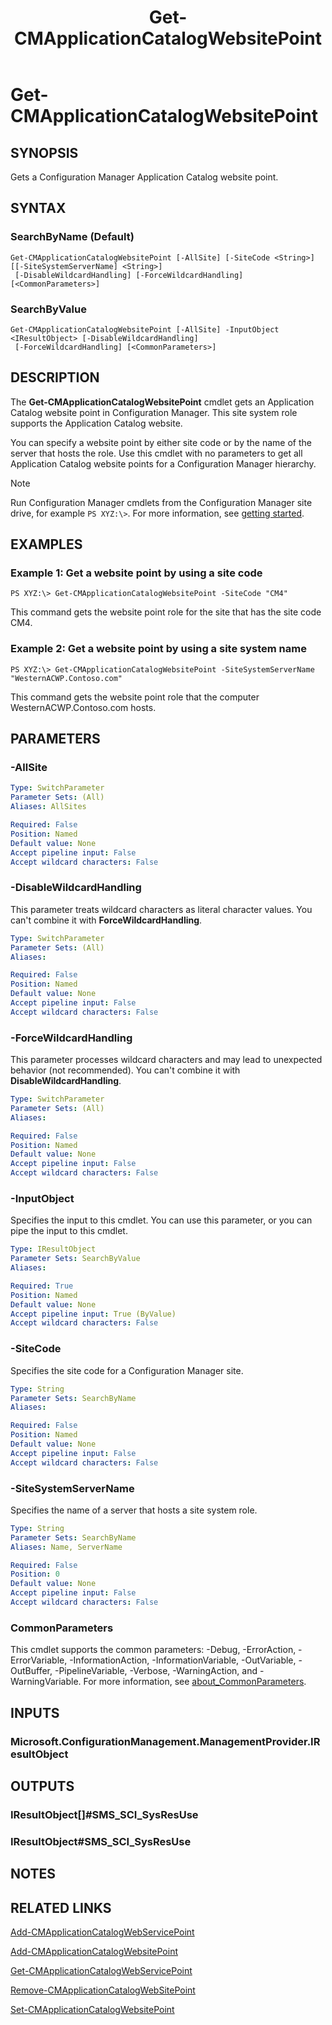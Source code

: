 ﻿---
description: Gets a Configuration Manager Application Catalog website point.
external help file: AdminUI.PS.dll-Help.xml
Module Name: ConfigurationManager
ms.date: 05/01/2019
schema: 2.0.0
title: Get-CMApplicationCatalogWebsitePoint
---

# Get-CMApplicationCatalogWebsitePoint

## SYNOPSIS
Gets a Configuration Manager Application Catalog website point.

## SYNTAX

### SearchByName (Default)
```
Get-CMApplicationCatalogWebsitePoint [-AllSite] [-SiteCode <String>] [[-SiteSystemServerName] <String>]
 [-DisableWildcardHandling] [-ForceWildcardHandling] [<CommonParameters>]
```

### SearchByValue
```
Get-CMApplicationCatalogWebsitePoint [-AllSite] -InputObject <IResultObject> [-DisableWildcardHandling]
 [-ForceWildcardHandling] [<CommonParameters>]
```

## DESCRIPTION
The **Get-CMApplicationCatalogWebsitePoint** cmdlet gets an Application Catalog website point in Configuration Manager.
This site system role supports the Application Catalog website.

You can specify a website point by either site code or by the name of the server that hosts the role.
Use this cmdlet with no parameters to get all Application Catalog website points for a Configuration Manager hierarchy.

> [!NOTE]
> Run Configuration Manager cmdlets from the Configuration Manager site drive, for example `PS XYZ:\>`. For more information, see [getting started](/powershell/sccm/overview).

## EXAMPLES

### Example 1: Get a website point by using a site code
```
PS XYZ:\> Get-CMApplicationCatalogWebsitePoint -SiteCode "CM4"
```

This command gets the website point role for the site that has the site code CM4.

### Example 2: Get a website point by using a site system name
```
PS XYZ:\> Get-CMApplicationCatalogWebsitePoint -SiteSystemServerName "WesternACWP.Contoso.com"
```

This command gets the website point role that the computer WesternACWP.Contoso.com hosts.

## PARAMETERS

### -AllSite
```yaml
Type: SwitchParameter
Parameter Sets: (All)
Aliases: AllSites

Required: False
Position: Named
Default value: None
Accept pipeline input: False
Accept wildcard characters: False
```

### -DisableWildcardHandling

This parameter treats wildcard characters as literal character values. You can't combine it with **ForceWildcardHandling**.

```yaml
Type: SwitchParameter
Parameter Sets: (All)
Aliases:

Required: False
Position: Named
Default value: None
Accept pipeline input: False
Accept wildcard characters: False
```

### -ForceWildcardHandling

This parameter processes wildcard characters and may lead to unexpected behavior (not recommended). You can't combine it with **DisableWildcardHandling**.

```yaml
Type: SwitchParameter
Parameter Sets: (All)
Aliases:

Required: False
Position: Named
Default value: None
Accept pipeline input: False
Accept wildcard characters: False
```

### -InputObject
Specifies the input to this cmdlet.
You can use this parameter, or you can pipe the input to this cmdlet.

```yaml
Type: IResultObject
Parameter Sets: SearchByValue
Aliases:

Required: True
Position: Named
Default value: None
Accept pipeline input: True (ByValue)
Accept wildcard characters: False
```

### -SiteCode
Specifies the site code for a Configuration Manager site.

```yaml
Type: String
Parameter Sets: SearchByName
Aliases:

Required: False
Position: Named
Default value: None
Accept pipeline input: False
Accept wildcard characters: False
```

### -SiteSystemServerName
Specifies the name of a server that hosts a site system role.

```yaml
Type: String
Parameter Sets: SearchByName
Aliases: Name, ServerName

Required: False
Position: 0
Default value: None
Accept pipeline input: False
Accept wildcard characters: False
```

### CommonParameters
This cmdlet supports the common parameters: -Debug, -ErrorAction, -ErrorVariable, -InformationAction, -InformationVariable, -OutVariable, -OutBuffer, -PipelineVariable, -Verbose, -WarningAction, and -WarningVariable. For more information, see [about_CommonParameters](http://go.microsoft.com/fwlink/?LinkID=113216).

## INPUTS

### Microsoft.ConfigurationManagement.ManagementProvider.IResultObject

## OUTPUTS

### IResultObject[]#SMS_SCI_SysResUse

### IResultObject#SMS_SCI_SysResUse

## NOTES

## RELATED LINKS

[Add-CMApplicationCatalogWebServicePoint](Add-CMApplicationCatalogWebServicePoint.md)

[Add-CMApplicationCatalogWebsitePoint](Add-CMApplicationCatalogWebsitePoint.md)

[Get-CMApplicationCatalogWebServicePoint](Get-CMApplicationCatalogWebServicePoint.md)

[Remove-CMApplicationCatalogWebSitePoint](Remove-CMApplicationCatalogWebSitePoint.md)

[Set-CMApplicationCatalogWebsitePoint](Set-CMApplicationCatalogWebsitePoint.md)


